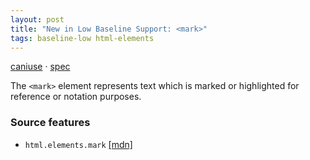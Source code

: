 ```yaml
---
layout: post
title: "New in Low Baseline Support: <mark>"
tags: baseline-low html-elements
---
```


[caniuse](https://caniuse.com/?search=mark) · [spec](https://html.spec.whatwg.org/multipage/text-level-semantics.html#the-mark-element)

The `<mark>` element represents text which is marked or highlighted for reference or notation purposes.

### Source features

- ``html.elements.mark`` [[mdn]](https://https://developer.mozilla.org/en-US/search?q=html.elements.mark)
